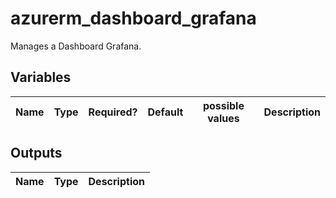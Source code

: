# azurerm_dashboard_grafana

Manages a Dashboard Grafana.

## Variables

| Name | Type | Required? | Default  | possible values | Description |
| ---- | ---- | --------- | -------- | ----------- | ----------- |



## Outputs

| Name | Type | Description |
| ---- | ---- | --------- | 